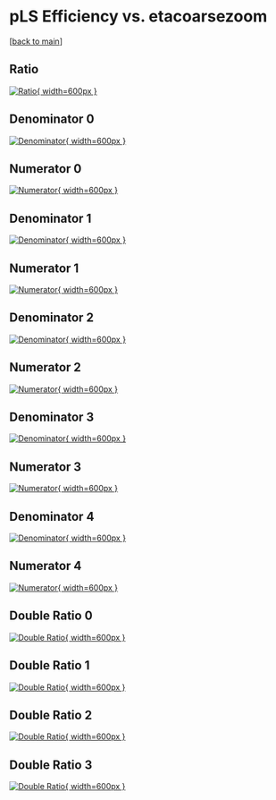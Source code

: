 # pLS Efficiency vs. etacoarsezoom

[[back to main](./)]



## Ratio

[![Ratio](../mtv/var/pLS_vtr_211_1_eff_etacoarsezoom.png){ width=600px }](../mtv/var/pLS_vtr_211_1_eff_etacoarsezoom.pdf)

## Denominator 0

[![Denominator](../mtv/den/pLS_vtr_211_1_eff_etacoarsezoom_den0.png){ width=600px }](../mtv/den/pLS_vtr_211_1_eff_etacoarsezoom_den0.pdf)

## Numerator 0

[![Numerator](../mtv/num/pLS_vtr_211_1_eff_etacoarsezoom_num0.png){ width=600px }](../mtv/num/pLS_vtr_211_1_eff_etacoarsezoom_num0.pdf)

## Denominator 1

[![Denominator](../mtv/den/pLS_vtr_211_1_eff_etacoarsezoom_den1.png){ width=600px }](../mtv/den/pLS_vtr_211_1_eff_etacoarsezoom_den1.pdf)

## Numerator 1

[![Numerator](../mtv/num/pLS_vtr_211_1_eff_etacoarsezoom_num1.png){ width=600px }](../mtv/num/pLS_vtr_211_1_eff_etacoarsezoom_num1.pdf)

## Denominator 2

[![Denominator](../mtv/den/pLS_vtr_211_1_eff_etacoarsezoom_den2.png){ width=600px }](../mtv/den/pLS_vtr_211_1_eff_etacoarsezoom_den2.pdf)

## Numerator 2

[![Numerator](../mtv/num/pLS_vtr_211_1_eff_etacoarsezoom_num2.png){ width=600px }](../mtv/num/pLS_vtr_211_1_eff_etacoarsezoom_num2.pdf)

## Denominator 3

[![Denominator](../mtv/den/pLS_vtr_211_1_eff_etacoarsezoom_den3.png){ width=600px }](../mtv/den/pLS_vtr_211_1_eff_etacoarsezoom_den3.pdf)

## Numerator 3

[![Numerator](../mtv/num/pLS_vtr_211_1_eff_etacoarsezoom_num3.png){ width=600px }](../mtv/num/pLS_vtr_211_1_eff_etacoarsezoom_num3.pdf)

## Denominator 4

[![Denominator](../mtv/den/pLS_vtr_211_1_eff_etacoarsezoom_den4.png){ width=600px }](../mtv/den/pLS_vtr_211_1_eff_etacoarsezoom_den4.pdf)

## Numerator 4

[![Numerator](../mtv/num/pLS_vtr_211_1_eff_etacoarsezoom_num4.png){ width=600px }](../mtv/num/pLS_vtr_211_1_eff_etacoarsezoom_num4.pdf)

## Double Ratio 0

[![Double Ratio](../mtv/ratio/pLS_vtr_211_1_eff_etacoarsezoom_ratio0.png){ width=600px }](../mtv/ratio/pLS_vtr_211_1_eff_etacoarsezoom_ratio0.pdf)

## Double Ratio 1

[![Double Ratio](../mtv/ratio/pLS_vtr_211_1_eff_etacoarsezoom_ratio1.png){ width=600px }](../mtv/ratio/pLS_vtr_211_1_eff_etacoarsezoom_ratio1.pdf)

## Double Ratio 2

[![Double Ratio](../mtv/ratio/pLS_vtr_211_1_eff_etacoarsezoom_ratio2.png){ width=600px }](../mtv/ratio/pLS_vtr_211_1_eff_etacoarsezoom_ratio2.pdf)

## Double Ratio 3

[![Double Ratio](../mtv/ratio/pLS_vtr_211_1_eff_etacoarsezoom_ratio3.png){ width=600px }](../mtv/ratio/pLS_vtr_211_1_eff_etacoarsezoom_ratio3.pdf)

